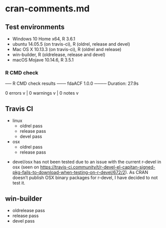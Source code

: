 # cran-comments.md

## Test environments
* Windows 10 Home x64, R 3.6.1
* ubuntu 14.05.5 (on travis-ci), R (oldrel, release and devel)
* Mac OS X 10.13.3 (on travis-ci), R (oldrel and release)
* win-builder, R (oldrelease, release and devel)
* macOS Mojave 10.14.6, R 3.5.1

### R CMD check

── R CMD check results ─── fdaACF 1.0.0 ────
Duration: 27.9s

0 errors v | 0 warnings v | 0 notes v



## Travis CI
- linux
    - oldrel pass
    - release pass
    - devel pass
- osx
    - oldrel pass
    - release pass

* devel/osx has not been tested due to an issue with the current r-devel in osx (seen on https://travis-ci.community/t/r-devel-el-capitan-signed-pkg-fails-to-download-when-testing-on-r-devel/672/2). As CRAN doesn’t publish OSX binary packages for r-devel, I have decided to not test it.
  
## win-builder
- oldrelease pass
- release pass
- devel pass